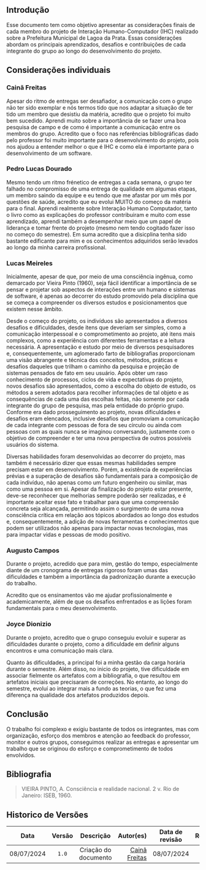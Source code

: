 ## Introdução

Esse documento tem como objetivo apresentar as considerações finais de cada membro do projeto de Interação Humano-Computador (IHC) realizado sobre a Prefeitura Municipal de Lagoa da Prata. Essas considerações abordam os principais aprendizados, desafios e contribuições de cada integrante do grupo ao longo do desenvolvimento do projeto.

## Considerações individuais

### Cainã Freitas

Apesar do ritmo de entregas ser desafiador, a comunicação com o grupo não ter sido exemplar e  nós termos tido que nos adaptar a situação de ter tido um membro que desistiu da matéria, acredito que o projeto foi muito bem sucedido. Aprendi muito sobre a importância de se fazer uma boa pesquisa de campo e de como é importante a comunicação entre os membros do grupo. Acredito que o foco nas referências bibliográficas dado pelo professor foi muito importante para o desenvolvimento do projeto, pois nos ajudou a entender melhor o que é IHC e como ela é importante para o desenvolvimento de um software.

### Pedro Lucas Dourado

Mesmo tendo um ritmo frénetico de entregas a cada semana, o grupo ter falhado no compromisso de uma entrega de qualidade em algumas etapas, um membro saindo da equipe e eu tendo que me afastar por um mês por questões de saúde, acredito que eu evolui MUITO do começo da matéria para o final. Aprendi realmente sobre Interação Humano Computador, tanto o livro como as explicações do professor contribuiram e muito com esse aprendizado, aprendi também a desempenhar meio que um papel de liderança e tomar frente do projeto (mesmo nem tendo cogitado fazer isso no começo do semestre). Em suma acredito que a disicplina tenha sido bastante edificante para mim e os conhecimentos adquiridos serão levados ao longo da minha carreira profissional.

### Lucas Meireles

Inicialmente, apesar de que, por meio de uma consciência ingênua, como demarcado por Vieira Pinto (1960), seja fácil identificar a importância de se pensar e projetar sob aspectos de interações entre um humano e sistemas de software, é apenas ao decorrer do estudo promovido pela disciplina que se começa a compreender os diversos estudos e posicionamentos que existem nesse âmbito.

Desde o começo do projeto, os indivíduos são apresentados a diversos desafios e dificuldades, desde itens que deveriam ser simples, como a comunicação interpessoal e o comprometimento ao projeto, até itens mais complexos, como a experiência com diferentes ferramentas e a leitura necessária. A apresentação e estudo por meio de diversos pesquisadores e, consequentemente, um aglomerado farto de bibliografias proporcionam uma visão abrangente e técnica dos conceitos, métodos, práticas e desafios daqueles que trilham o caminho da pesquisa e projeção de sistemas pensados de fato em seu usuário. Após obter um raso conhecimento de processos, ciclos de vida e expectativas do projeto, novos desafios são apresentados, como a escolha do objeto de estudo, os métodos a serem adotados para recolher informações de tal objeto e as consequências de cada uma das escolhas feitas, não somente por cada integrante do grupo de pesquisa, mas pela entidade do próprio grupo. Conforme era dado prosseguimento ao projeto, novas dificuldades e desafios eram elencados, inclusive desafios que promoviam a comunicação de cada integrante com pessoas de fora de seu círculo ou ainda com pessoas com as quais nunca se imaginou conversando, justamente com o objetivo de compreender e ter uma nova perspectiva de outros possíveis usuários do sistema.

Diversas habilidades foram desenvolvidas ao decorrer do projeto, mas também é necessário dizer que essas mesmas habilidades sempre precisam estar em desenvolvimento. Porém, a existência de experiências prévias e a superação de desafios são fundamentais para a composição de cada indivíduo, não apenas como um futuro engenheiro ou similar, mas como uma pessoa em si. Apesar da finalização do projeto estar presente, deve-se reconhecer que melhorias sempre poderão ser realizadas, e é importante aceitar esse fato e trabalhar para que uma compreensão concreta seja alcançada, permitindo assim o surgimento de uma nova consciência crítica em relação aos tópicos abordados ao longo dos estudos e, consequentemente, a adição de novas ferramentas e conhecimentos que podem ser utilizados não apenas para impactar novas tecnologias, mas para impactar vidas e pessoas de modo positivo.

### Augusto Campos

Durante o projeto, acredido que para mim, gestão do tempo, especialmente diante de um cronograma de entregas rigoroso foram umas das dificuldades e também a importância da padronização durante a execução do trabalho.

Acredito que os ensinamentos vão me ajudar profissionalmente e academicamente, além de que os desafios enfrentados e as lições foram fundamentais para o meu desenvolvimento. 


### Joyce Dionizio

Durante o projeto, acredito que o grupo conseguiu evoluir e superar as dificuldades durante o projeto, como a dificuldade em definir alguns encontros e uma comunicação mais clara.

Quanto às dificuldades, a principal foi a minha gestão da carga horária durante o semestre. Além disso, no inicio do projeto, tive dificuldade em associar fielmente os artefatos com a bibliografia, o que resultou em artefatos iniciais que precisaram de correções. No entanto, ao longo do semestre, evoluí ao integrar mais a fundo as teorias, o que fez uma diferença na qualidade dos artefatos produzidos depois. 

## Conclusão

O trabalho foi complexo e exigiu bastante de todos os integrantes, mas com organização, esforço dos membros e atenção ao feedback do professor, monitor e outros grupos, conseguimos realizar as entregas e apresentar um trabalho que se originou do esforço e comprometimento de todos envolvidos.

## Bibliografia

> VIEIRA PINTO, A. Consciência e realidade nacional. 2 v. Rio de Janeiro: ISEB, 1960.


## Historico de Versões

|    Data    | Versão |                                                                    Descrição                                                                     |                                     Autor(es) | Data de revisão |                 Revisor(es)                  |
| :--------: | :----: | :----------------------------------------------------------------------------------------------------------------------------------------------: | --------------------------------------------: | :-------------: | :------------------------------------------: |
| 08/07/2024 | `1.0`  | Criação do documento  | [Cainã Freitas](https://github.com/freitasc) |  08/07/2024    | [Lucas Meireles](https://github.com/Katuner) |